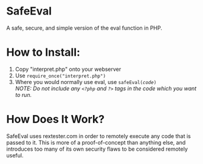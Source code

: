 <h1>SafeEval</h1>
<p>A safe, secure, and simple version of the eval function in PHP.</p>
<h1>How to Install:</h1>
<ol>
<li>Copy "interpret.php" onto your webserver</li>
<li>Use <code>require_once("interpret.php")</code></li>
<li>Where you would normally use eval, use <code>safeEval(<i>code</i>)</code></li>
<i>NOTE: Do not include any <code>&lt;?php</code> and <code>?&gt;</code> tags in the code which you want to run.</i>
</ol>
<h1>How Does It Work?</h1>
SafeEval uses rextester.com in order to remotely execute any code that is passed to it. 
This is more of a proof-of-concept than anything else, and introduces too many of its own security flaws to be considered remotely useful.
